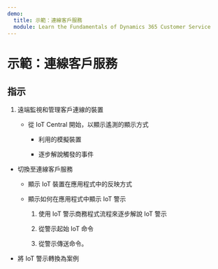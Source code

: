 ```yaml
---
demo:
  title: 示範：連線客戶服務
  module: Learn the Fundamentals of Dynamics 365 Customer Service
---
```


# 示範：連線客戶服務

## 指示

1. 遠端監視和管理客戶連線的裝置

    - 從 IoT Central 開始，以顯示遙測的顯示方式

        - 利用的模擬裝置

        - 逐步解說觸發的事件

- 切換至連線客戶服務 

    - 顯示 IoT 裝置在應用程式中的反映方式

    - 顯示如何在應用程式中顯示 IoT 警示

        1. 使用 IoT 警示商務程式流程來逐步解說 IoT 警示

        2. 從警示起始 IoT 命令

        3. 從警示傳送命令。 

- 將 IoT 警示轉換為案例


